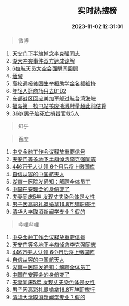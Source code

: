 <div align="center"><h2>实时热搜榜</h2><h4>2023-11-02 12:31:01</h4></div>

> 微博  

1. [天安门下半旗悼念李克强同志](https://s.weibo.com/weibo?q=%23%E5%A4%A9%E5%AE%89%E9%97%A8%E4%B8%8B%E5%8D%8A%E6%97%97%E6%82%BC%E5%BF%B5%E6%9D%8E%E5%85%8B%E5%BC%BA%E5%90%8C%E5%BF%97%23&t=31&band_rank=1&Refer=top)<br />
2. [湖大冲突事件双方达成谅解](https://s.weibo.com/weibo?q=%23%E6%B9%96%E5%A4%A7%E5%86%B2%E7%AA%81%E4%BA%8B%E4%BB%B6%E5%8F%8C%E6%96%B9%E8%BE%BE%E6%88%90%E8%B0%85%E8%A7%A3%23&t=31&band_rank=2&Refer=top)<br />
3. [6位航天员太空会面瞬间回顾](https://s.weibo.com/weibo?q=%236%E4%BD%8D%E8%88%AA%E5%A4%A9%E5%91%98%E5%A4%AA%E7%A9%BA%E4%BC%9A%E9%9D%A2%E7%9E%AC%E9%97%B4%E5%9B%9E%E9%A1%BE%23&t=31&band_rank=3&Refer=top)<br />
4. [缅甸](https://s.weibo.com/weibo?q=%E7%BC%85%E7%94%B8&t=31&band_rank=4&Refer=top)<br />
5. [高校通报贫困生举报助学金名额被挤](https://s.weibo.com/weibo?q=%23%E9%AB%98%E6%A0%A1%E9%80%9A%E6%8A%A5%E8%B4%AB%E5%9B%B0%E7%94%9F%E4%B8%BE%E6%8A%A5%E5%8A%A9%E5%AD%A6%E9%87%91%E5%90%8D%E9%A2%9D%E8%A2%AB%E6%8C%A4%23&t=31&band_rank=5&Refer=top)<br />
6. [年轻人逛商场只去B1B2](https://s.weibo.com/weibo?q=%23%E5%B9%B4%E8%BD%BB%E4%BA%BA%E9%80%9B%E5%95%86%E5%9C%BA%E5%8F%AA%E5%8E%BBB1B2%23&t=31&band_rank=6&Refer=top)<br />
7. [东部战区回应美加军舰过航台湾海峡](https://s.weibo.com/weibo?q=%23%E4%B8%9C%E9%83%A8%E6%88%98%E5%8C%BA%E5%9B%9E%E5%BA%94%E7%BE%8E%E5%8A%A0%E5%86%9B%E8%88%B0%E8%BF%87%E8%88%AA%E5%8F%B0%E6%B9%BE%E6%B5%B7%E5%B3%A1%23&t=31&band_rank=7&Refer=top)<br />
8. [福岛第一核电站核废液溅射量超此前估算](https://s.weibo.com/weibo?q=%23%E7%A6%8F%E5%B2%9B%E7%AC%AC%E4%B8%80%E6%A0%B8%E7%94%B5%E7%AB%99%E6%A0%B8%E5%BA%9F%E6%B6%B2%E6%BA%85%E5%B0%84%E9%87%8F%E8%B6%85%E6%AD%A4%E5%89%8D%E4%BC%B0%E7%AE%97%23&t=31&band_rank=8&Refer=top)<br />
9. [36岁男子脑死亡捐器官救5人](https://s.weibo.com/weibo?q=%2336%E5%B2%81%E7%94%B7%E5%AD%90%E8%84%91%E6%AD%BB%E4%BA%A1%E6%8D%90%E5%99%A8%E5%AE%98%E6%95%915%E4%BA%BA%23&t=31&band_rank=9&Refer=top)<br />

> 知乎  


> 百度  

1. [中央金融工作会议释放重要信号](https://www.baidu.com/s?wd=%E4%B8%AD%E5%A4%AE%E9%87%91%E8%9E%8D%E5%B7%A5%E4%BD%9C%E4%BC%9A%E8%AE%AE%E9%87%8A%E6%94%BE%E9%87%8D%E8%A6%81%E4%BF%A1%E5%8F%B7&sa=fyb_news&rsv_dl=fyb_news)<br />
2. [天安门等多地下半旗悼念李克强同志](https://www.baidu.com/s?wd=%E5%A4%A9%E5%AE%89%E9%97%A8%E7%AD%89%E5%A4%9A%E5%9C%B0%E4%B8%8B%E5%8D%8A%E6%97%97%E6%82%BC%E5%BF%B5%E6%9D%8E%E5%85%8B%E5%BC%BA%E5%90%8C%E5%BF%97&sa=fyb_news&rsv_dl=fyb_news)<br />
3. [446万无人认领 6个月后将上缴国库](https://www.baidu.com/s?wd=446%E4%B8%87%E6%97%A0%E4%BA%BA%E8%AE%A4%E9%A2%86+6%E4%B8%AA%E6%9C%88%E5%90%8E%E5%B0%86%E4%B8%8A%E7%BC%B4%E5%9B%BD%E5%BA%93&sa=fyb_news&rsv_dl=fyb_news)<br />
4. [自信从容的中国航天人](https://www.baidu.com/s?wd=%E8%87%AA%E4%BF%A1%E4%BB%8E%E5%AE%B9%E7%9A%84%E4%B8%AD%E5%9B%BD%E8%88%AA%E5%A4%A9%E4%BA%BA&sa=fyb_news&rsv_dl=fyb_news)<br />
5. [湖南一医院发通知：解聘全体员工](https://www.baidu.com/s?wd=%E6%B9%96%E5%8D%97%E4%B8%80%E5%8C%BB%E9%99%A2%E5%8F%91%E9%80%9A%E7%9F%A5%EF%BC%9A%E8%A7%A3%E8%81%98%E5%85%A8%E4%BD%93%E5%91%98%E5%B7%A5&sa=fyb_news&rsv_dl=fyb_news)<br />
6. [中国在安理会的身份变了](https://www.baidu.com/s?wd=%E4%B8%AD%E5%9B%BD%E5%9C%A8%E5%AE%89%E7%90%86%E4%BC%9A%E7%9A%84%E8%BA%AB%E4%BB%BD%E5%8F%98%E4%BA%86&sa=fyb_news&rsv_dl=fyb_news)<br />
7. [夫妻同床5年 发现丈夫染色体是女性](https://www.baidu.com/s?wd=%E5%A4%AB%E5%A6%BB%E5%90%8C%E5%BA%8A5%E5%B9%B4+%E5%8F%91%E7%8E%B0%E4%B8%88%E5%A4%AB%E6%9F%93%E8%89%B2%E4%BD%93%E6%98%AF%E5%A5%B3%E6%80%A7&sa=fyb_news&rsv_dl=fyb_news)<br />
8. [男子因高彩礼退婚拿16.8万辞职旅行](https://www.baidu.com/s?wd=%E7%94%B7%E5%AD%90%E5%9B%A0%E9%AB%98%E5%BD%A9%E7%A4%BC%E9%80%80%E5%A9%9A%E6%8B%BF16.8%E4%B8%87%E8%BE%9E%E8%81%8C%E6%97%85%E8%A1%8C&sa=fyb_news&rsv_dl=fyb_news)<br />
9. [清华大学取消新闻学专业？假的](https://www.baidu.com/s?wd=%E6%B8%85%E5%8D%8E%E5%A4%A7%E5%AD%A6%E5%8F%96%E6%B6%88%E6%96%B0%E9%97%BB%E5%AD%A6%E4%B8%93%E4%B8%9A%EF%BC%9F%E5%81%87%E7%9A%84&sa=fyb_news&rsv_dl=fyb_news)<br />

> 哔哩哔哩  

1. [中央金融工作会议释放重要信号](https://www.baidu.com/s?wd=%E4%B8%AD%E5%A4%AE%E9%87%91%E8%9E%8D%E5%B7%A5%E4%BD%9C%E4%BC%9A%E8%AE%AE%E9%87%8A%E6%94%BE%E9%87%8D%E8%A6%81%E4%BF%A1%E5%8F%B7&sa=fyb_news&rsv_dl=fyb_news)<br />
2. [天安门等多地下半旗悼念李克强同志](https://www.baidu.com/s?wd=%E5%A4%A9%E5%AE%89%E9%97%A8%E7%AD%89%E5%A4%9A%E5%9C%B0%E4%B8%8B%E5%8D%8A%E6%97%97%E6%82%BC%E5%BF%B5%E6%9D%8E%E5%85%8B%E5%BC%BA%E5%90%8C%E5%BF%97&sa=fyb_news&rsv_dl=fyb_news)<br />
3. [446万无人认领 6个月后将上缴国库](https://www.baidu.com/s?wd=446%E4%B8%87%E6%97%A0%E4%BA%BA%E8%AE%A4%E9%A2%86+6%E4%B8%AA%E6%9C%88%E5%90%8E%E5%B0%86%E4%B8%8A%E7%BC%B4%E5%9B%BD%E5%BA%93&sa=fyb_news&rsv_dl=fyb_news)<br />
4. [自信从容的中国航天人](https://www.baidu.com/s?wd=%E8%87%AA%E4%BF%A1%E4%BB%8E%E5%AE%B9%E7%9A%84%E4%B8%AD%E5%9B%BD%E8%88%AA%E5%A4%A9%E4%BA%BA&sa=fyb_news&rsv_dl=fyb_news)<br />
5. [湖南一医院发通知：解聘全体员工](https://www.baidu.com/s?wd=%E6%B9%96%E5%8D%97%E4%B8%80%E5%8C%BB%E9%99%A2%E5%8F%91%E9%80%9A%E7%9F%A5%EF%BC%9A%E8%A7%A3%E8%81%98%E5%85%A8%E4%BD%93%E5%91%98%E5%B7%A5&sa=fyb_news&rsv_dl=fyb_news)<br />
6. [中国在安理会的身份变了](https://www.baidu.com/s?wd=%E4%B8%AD%E5%9B%BD%E5%9C%A8%E5%AE%89%E7%90%86%E4%BC%9A%E7%9A%84%E8%BA%AB%E4%BB%BD%E5%8F%98%E4%BA%86&sa=fyb_news&rsv_dl=fyb_news)<br />
7. [夫妻同床5年 发现丈夫染色体是女性](https://www.baidu.com/s?wd=%E5%A4%AB%E5%A6%BB%E5%90%8C%E5%BA%8A5%E5%B9%B4+%E5%8F%91%E7%8E%B0%E4%B8%88%E5%A4%AB%E6%9F%93%E8%89%B2%E4%BD%93%E6%98%AF%E5%A5%B3%E6%80%A7&sa=fyb_news&rsv_dl=fyb_news)<br />
8. [男子因高彩礼退婚拿16.8万辞职旅行](https://www.baidu.com/s?wd=%E7%94%B7%E5%AD%90%E5%9B%A0%E9%AB%98%E5%BD%A9%E7%A4%BC%E9%80%80%E5%A9%9A%E6%8B%BF16.8%E4%B8%87%E8%BE%9E%E8%81%8C%E6%97%85%E8%A1%8C&sa=fyb_news&rsv_dl=fyb_news)<br />
9. [清华大学取消新闻学专业？假的](https://www.baidu.com/s?wd=%E6%B8%85%E5%8D%8E%E5%A4%A7%E5%AD%A6%E5%8F%96%E6%B6%88%E6%96%B0%E9%97%BB%E5%AD%A6%E4%B8%93%E4%B8%9A%EF%BC%9F%E5%81%87%E7%9A%84&sa=fyb_news&rsv_dl=fyb_news)<br />
